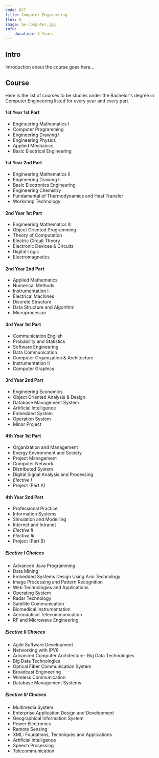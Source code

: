 ```yaml
---
code: BCT
title: Computer Engineering
flex: 6
image: be-computer.jpg
info:
    duration: 4 Years
---
```

## Intro
Introduction about the course goes here...

<!--
## Scope
Scope about this depart goes here...
-->
## Course
Here is the list of courses to be studies under the Bachelor's degree in Computer Engineering listed for every year and every part.

#### 1st Year 1st Part
- <n-link to="/engineering-mathematics-i">Engineering Mathematics I</n-link>
- <n-link to="/computer-programming">Computer Programming</n-link>
- <n-link to="/engineering-drawing-i">Engineering Drawing I</n-link>
- <n-link to="/engineering-physics">Engineering Physics</n-link>
- <n-link to="/applied-mechanics">Applied Mechanics</n-link>
- <n-link to="/basic-electrical-engineering">Basic Electrical Engineering</n-link>

#### 1st Year 2nd Part
- <n-link to="/engineering-mathematics-ii">Engineering Mathematics II</n-link>
- <n-link to="/engineering-drawing-ii">Engineering Drawing II</n-link>
- <n-link to="/basic-electronics-engineering">Basic Electronics Engineering</n-link>
- <n-link to="/engineering-chemistry">Engineering Chemistry</n-link>
- <n-link to="/fundamental-of-thermodynamics-and-heat-transfer">Fundamental of Thermodynamics and Heat Transfer</n-link>
- <n-link to="/workshop-technology">Workshop Technology</n-link>

#### 2nd Year 1st Part
- <n-link to="/engineering-mathematics-iii">Engineering Mathematics III</n-link>
- <n-link to="/object-oriented-programming">Object Oriented Programming</n-link>
- <n-link to="/theory-of-computation">Theory of Computation</n-link>
- <n-link to="/electric-circuit-theory">Electric Circuit Theory</n-link>
- <n-link to="/electronic-devices-and-circuits">Electronic Devices & Circuits</n-link>
- <n-link to="/digital-logic">Digital Logic</n-link>
- <n-link to="/electromagnetics">Electromagnetics</n-link>

#### 2nd Year 2nd Part
- <n-link to="applied-mathematics">Applied Mathematics</n-link>
- Numerical Methods
- Instrumentation I
- Electrical Machines
- Discrete Structure
- Data Structure and Algorithm
- Microprocessor

#### 3rd Year 1st Part
- Communication English
- Probability and Statistics
- Software Engineering
- Data Communication
- Computer Organization & Architecture
- Instrumentation II
- Computer Graphics

#### 3rd Year 2nd Part
- Engineering Economics
- Object Oriented Analysis & Design
- Database Management System
- Artificial Intelligence
- Embedded System
- Operation System
- Minor Project

#### 4th Year 1st Part
- <n-link to="/organization-and-management">Organization and Management</n-link>
- <n-link to="/energy-environment-and-society">Energy Environment and Society</n-link>
- <n-link to="/project-management">Project Management</n-link>
- <n-link to="/computer-network">Computer Network</n-link>
- <n-link to="/distributed-systems">Distributed System</n-link>
- <n-link to="/digital-signal-analysis-and-processing">Digital Signal Analysis and Processing</n-link>
- <n-link to="#elective-i">*Elective I*</n-link>
- Project (Part A)

#### 4th Year 2nd Part
- Professional Practice
- Information Systems
- Simulation and Modelling
- Internet and Intranet
- <n-link to="#elective-ii">*Elective II*</n-link>
- <n-link to="#elective-iii">*Elective III*</n-link>
- Project (Part B)


<div id="elective-i">

##### Elective I Choices
- <n-link to="/advanced-java-programming">Advanced Java Programming</n-link>
- <n-link to="/data-mining">Data Mining</n-link>
- <n-link to="/embedded-systems-design-using-arm-technology">Embedded Systems Design Using Arm Technology</n-link>
- <n-link to="/image-processing-and-pattern-recognition">Image Processing and Pattern Recognition</n-link>
- <n-link to="/web-technologies-and-applications">Web Technologies and Applications</n-link>
- Operating System
- Radar Technology
- Satellite Communication
- Biomedical Instrumentation
- Aeronautical Telecommunication
- RF and Microwave Engineering
</div>

<div id="elective-ii">

##### Elective II Choices
- Agile Software Development
- Networking with IPV6
- Advanced Computer Architecture- Big Data Technologies
- Big Data Technologies
- Optical Fiber Communication System
- Broadcast Engineering
- Wireless Communication
- Database Management Systems
</div>

<div id="elective-iii">

##### Elective III Choices
- Multimedia System
- Enterprise Application Design and Development
- Geographical Information System
- Power Electronics
- Remote Sensing
- XML: Foudations, Techniques and Applications
- Artificial Intelligence
- Speech Processing
- Telecommunication
</div>
<!--
## Institues
Institues offering the course for this facult go here...
Might use the dynamic vue rendering for this...
-->